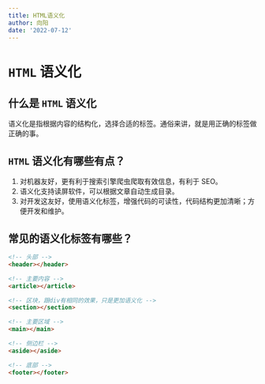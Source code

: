 ```yaml
---
title: HTML语义化
author: 向阳
date: '2022-07-12'
---
```


# `HTML` 语义化

## 什么是 `HTML` 语义化

语义化是指根据内容的结构化，选择合适的标签。通俗来讲，就是用正确的标签做正确的事。

## `HTML` 语义化有哪些有点？

1. 对机器友好，更有利于搜索引擎爬虫爬取有效信息，有利于 SEO。
2. 语义化支持读屏软件，可以根据文章自动生成目录。
3. 对开发这友好，使用语义化标签，增强代码的可读性，代码结构更加清晰；方便开发和维护。

## 常见的语义化标签有哪些？

```HTML
<!-- 头部 -->
<header></header>

<!-- 主要内容 -->
<article></article>

<!-- 区块，跟div有相同的效果，只是更加语义化 -->
<section></section>

<!-- 主要区域 -->
<main></main>

<!-- 侧边栏 -->
<aside></aside>

<!-- 底部 -->
<footer></footer>
```

<LastUpdated />
